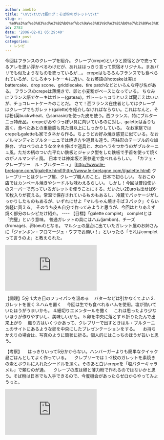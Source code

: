 ```yaml
---
author: ameblo
title: "\n\t\t\t\t飯ログ：そば粉のガレット\t\t"
slug: >-
  %e9%a3%af%e3%83%ad%e3%82%b0%ef%bc%9a%e3%81%9d%e3%81%b0%e7%b2%89%e3%81%ae%e3%82%ac%e3%83%ac%e3%83%83%e3%83%88
id: 2783
date: '2006-02-01 05:29:40'
layout: post
categories:
  - レシピ
---
```


今回はフランスのクレープを紹介。 クレープ(crepe)というと原宿とかで売ってるアレを思い浮かべるわけだが、あれははっきり言って原宿オリジナル。まあパリでも似たようなものを売っているが…。 crepeはもちろんフランスでも食べられているが、むしろホットケーキに近い。なお英語のhotcakeは実はbattercake、drop scone、griddlecake、tire patchなどといろんな呼び名がある。 フランスのcrepeは薄焼きで、卵と小麦粉がベースになっている。 ちなみにフランス語でケーキはガトー(gateau)。ガトーショコラといえば聞こえはいいが、チョコレートケーキのことだ。 さて！西フランス在住者としてはクレープはクレープでもガレット(galette)を紹介しなければならない。これはなんと、そば粉(英buckwheat、仏sarrasin)を使った皮を使う。西フランス、特にブルターニュ特産品。 crepeがおやつっぽい具に向いているのに対し、galetteは香りも高く、食べたあとの重量感も見た目以上にしっかりしている。 なお家庭ではcrepeもgaletteも家でタネから作る。ちょうどお好み焼き感覚に似ている。なおノルマンディとブルターニュでは焼き方や道具も違う。円柱形のテーブル的な加熱台、プロペラのようなタネを伸ばす道具と、木のヘラをつかうのがブルターニュ風。ただの柄のついた平たい鉄板とジャック型をした鉄板で手首を使って焼くのがノルマンディ風。 日本では神楽坂と表参道で食べれるらしい。 「カフェ・クレープリー　ル・ブルターニュ」 [http://www.le-bretagne.com/j/galette.html](http://www.le-bretagne.com/j/galette.html) クレープリーとはクレープ屋、クレープ職人のこと。日本で初らしい。 なおこの店ではカンペール焼きやシードルも味わえるらしい。 しかし！今回は普段使いのスーパーで売っているガレットを使うことにする。だいたい2Euroも出せば6-10枚入りが買える。常温で保存されているものもあるし、冷蔵でパッケージがしっかりしたものもあるが、いずれにせよ「マルちゃん焼きそば３パック」ぐらい気軽に買える。 そのうち皮も自分で作ってみようと思うが、今回はとりあえず焼く部分のレシピだけ紹介。 ---- 【目標】「galette complet」 completとは「完璧」という意味。 普通ガレットの具にはハム(jambon)、チーズ(fromage)、卵(oeuf)となる。 マルシェの屋台に出ていたガレット屋のお姉さんに「ジャンボン・フロマージュ・ウフでお願い！」といったら「それはcompletって言うのよ」と教えられた。

![](http://akihiko.shirai.as/modules/bwiki/index.php?plugin=ref&page=Blog%2F2006-01-31&src=Image022.jpg)

【調理】5分 1.大き目のフライパンを温める 　バターなどは引かなくてよい 2.ガレットを置く 3.ハムを置く 　今回は生でも食べれるハムを使用。塩が効いていたほうがうまいかも。 4.細切りエメンタールを撒く 　これは思ったより少ないほうが作りやすいし、美味しいかも。 5.卵を中央に落とす 6.折りたたんで出来上がり 　織り方はいくつかあって、クレプリーで出すときはル・ブルターニュのサイトにあるような卵を中央にしたプレゼンテーションをする。 　お持ちかえりの場合は、写真のように筒状に折る。個人的にはこっちのほうが旨いと思う。

【考察】 　はっきりいって5分かからない。ハンバーガーよりも簡単なクイック昼ごはんとしてよく作っている。 　クレプリーでは１-2枚のガレットを素焼きの壷とボウルに入れたシードルを頂く。そのあと白いcrepeを「塩バターキャラメル」で頼むのが通。 　クレープの皮は卵と薄力粉で作れるのではないかと思う。そば粉は日本でも入手できるので、今度機会があったらゼロからやってみようっと。

![](http://akihiko.shirai.as/modules/bwiki/index.php?plugin=ref&page=Blog%2F2006-01-31&src=Image023.jpg)